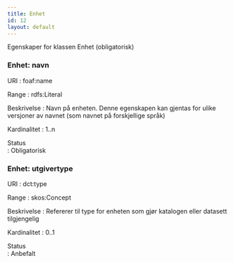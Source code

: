 ```yaml
---
title: Enhet
id: 12
layout: default
---
```


Egenskaper for klassen Enhet (obligatorisk)
  
### Enhet: navn
URI
: foaf:name

Range
: rdfs:Literal

Beskrivelse
: Navn på enheten. Denne egenskapen kan gjentas for ulike versjoner av navnet (som navnet på forskjellige språk)

Kardinalitet
: 1..n

Status	
: Obligatorisk

### Enhet: utgivertype
URI
: dct:type

Range
: skos:Concept

Beskrivelse
: Refererer til type for enheten som gjør katalogen eller datasett tilgjengelig

Kardinalitet
: 0..1

Status	
: Anbefalt
